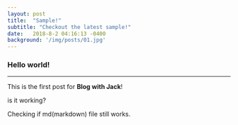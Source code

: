 ```yaml
---
layout: post
title:  "Sample!"
subtitle: "Checkout the latest sample!"
date:   2018-8-2 04:16:13 -0400
background: '/img/posts/01.jpg'
---
```


### Hello world!

---

This is the first post for **Blog with Jack**!

is it working?

Checking if md(markdown) file still works.

